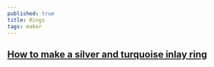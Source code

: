 ```yaml
---
published: true
title: Rings
tags: maker
---
```

## [How to make a silver and turquoise inlay ring](https://www.youtube.com/watch?v=k2JKO5Pgjwg)
